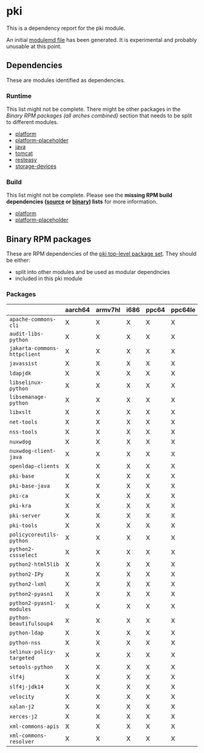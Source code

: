 # pki
This is a dependency report for the pki module.

An initial [modulemd file](pki.yaml) has been generated. It is experimental and probably unusable at this point.
## Dependencies
These are modules identified as dependencies.
### Runtime
This list might not be complete. There might be other packages in the *Binary RPM packages (all arches combined)* section that needs to be split to different modules.
* [platform](../platform)
* [platform-placeholder](../platform-placeholder)
* [java](../java)
* [tomcat](../tomcat)
* [resteasy](../resteasy)
* [storage-devices](../storage-devices)
### Build
This list might not be complete.
Please see the **missing RPM build dependencies ([source](all/buildtime-source-packages-short.txt) or [binary](all/buildtime-binary-packages-short.txt)) lists** for more information.
* [platform](../platform)
* [platform-placeholder](../platform-placeholder)
## Binary RPM packages
These are RPM dependencies of the [pki top-level package set](pki.csv). They should be either:
* split into other modules and be used as modular dependncies
* included in this pki module
### Packages
| |aarch64 |armv7hl |i686 |ppc64 |ppc64le |s390x |x86_64 |
|---|---|---|---|---|---|---|---|
| `apache-commons-cli` | X | X | X | X | X | X | X |
| `audit-libs-python` | X | X | X | X | X | X | X |
| `jakarta-commons-httpclient` | X | X | X | X | X | X | X |
| `javassist` | X | X | X | X | X | X | X |
| `ldapjdk` | X | X | X | X | X | X | X |
| `libselinux-python` | X | X | X | X | X | X | X |
| `libsemanage-python` | X | X | X | X | X | X | X |
| `libxslt` | X | X | X | X | X | X | X |
| `net-tools` | X | X | X | X | X | X | X |
| `nss-tools` | X | X | X | X | X | X | X |
| `nuxwdog` | X | X | X | X | X | X | X |
| `nuxwdog-client-java` | X | X | X | X | X | X | X |
| `openldap-clients` | X | X | X | X | X | X | X |
| `pki-base` | X | X | X | X | X | X | X |
| `pki-base-java` | X | X | X | X | X | X | X |
| `pki-ca` | X | X | X | X | X | X | X |
| `pki-kra` | X | X | X | X | X | X | X |
| `pki-server` | X | X | X | X | X | X | X |
| `pki-tools` | X | X | X | X | X | X | X |
| `policycoreutils-python` | X | X | X | X | X | X | X |
| `python2-cssselect` | X | X | X | X | X | X | X |
| `python2-html5lib` | X | X | X | X | X | X | X |
| `python2-IPy` | X | X | X | X | X | X | X |
| `python2-lxml` | X | X | X | X | X | X | X |
| `python2-pyasn1` | X | X | X | X | X | X | X |
| `python2-pyasn1-modules` | X | X | X | X | X | X | X |
| `python-beautifulsoup4` | X | X | X | X | X | X | X |
| `python-ldap` | X | X | X | X | X | X | X |
| `python-nss` | X | X | X | X | X | X | X |
| `selinux-policy-targeted` | X | X | X | X | X | X | X |
| `setools-python` | X | X | X | X | X | X | X |
| `slf4j` | X | X | X | X | X | X | X |
| `slf4j-jdk14` | X | X | X | X | X | X | X |
| `velocity` | X | X | X | X | X | X | X |
| `xalan-j2` | X | X | X | X | X | X | X |
| `xerces-j2` | X | X | X | X | X | X | X |
| `xml-commons-apis` | X | X | X | X | X | X | X |
| `xml-commons-resolver` | X | X | X | X | X | X | X |
